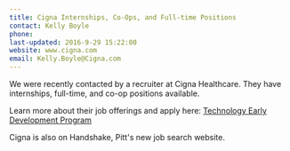 ```yaml
---
title: Cigna Internships, Co-Ops, and Full-time Positions
contact: Kelly Boyle
phone:
last-updated: 2016-9-29 15:22:00
website: www.cigna.com
email: Kelly.Boyle@Cigna.com
---
```


We were recently contacted by a recruiter at Cigna Healthcare. They have internships, full-time, and co-op positions available.

Learn more about their job offerings and apply here: [Technology Early Development Program](http://www.cigna.com/careers/early-career-hiring/leadership-development/tecdp/)

Cigna is also on Handshake, Pitt's new job search website.

